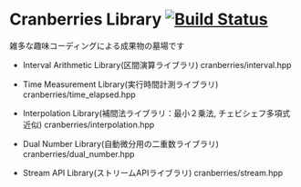 Cranberries Library [![Build Status](https://travis-ci.org/LoliGothick/Cranberries.svg?branch=master)](https://travis-ci.org/LoliGothick/Cranberries)
===========
雑多な趣味コーディングによる成果物の墓場です

- Interval Arithmetic Library(区間演算ライブラリ)
cranberries/interval.hpp

- Time Measurement Library(実行時間計測ライブラリ)
cranberries/time_elapsed.hpp

- Interpolation Library(補間法ライブラリ：最小２乗法, チェビシェフ多項式近似)
cranberries/interpolation.hpp

- Dual Number Library(自動微分用の二重数ライブラリ)
cranberries/dual_number.hpp

- Stream API Library(ストリームAPIライブラリ)
cranberries/stream.hpp
